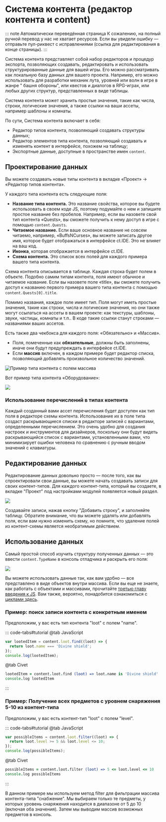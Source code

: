 # Система контента (редактор контента и content)

::: note Автоматически переведённая страница
К сожалению, на полный ручной перевод у нас не хватает ресурсов.
Если вы увидели ошибку — отправьте пул-риквест с исправлениями (ссылка для редактирования в конце страницы).
:::

Система контента представляет собой набор редакторов и процедур экспорта, позволяющих создавать, редактировать и использовать структурированные данные для вашей игры. Его можно рассматривать как локальную базу данных для вашего проекта. Например, его можно использовать для разработки механик лута, уровней или волн в игре в жанре " башня обороны", или квестов и диалогов в RPG-играх, или любых других структур, представленных в виде таблицы.

Система контента может хранить простые значения, такие как числа, строки, логические значения, а также ссылки на ваши ассеты, например шаблоны и комнаты.

По сути, Система контента включает в себя:

* Редактор типов контента, позволяющий создавать структуры данных;
* Редактор элементов типа контента, позволяющий создавать и изменять контент в интерфейсе, похожем на таблицу;
* Экспортные данные, доступные в пространстве имен `content`.

## Проектирование данных

Вы можете создавать новые типы контента в вкладке «Проект» -> «Редактор типов контента».

У каждого типа контента есть следующие поля:

* **Название типа контента.** Это название свойства, которое вы будете использовать в своем коде JS, поэтому подумайте о нем и запишите простое название без пробелов. Например, если вы назовете свой тип контента «Quests», вы сможете получить к нему доступ в игре с помощью `content.Quests`.
* **Читаемое название.** Если ваше основное название не совсем читаемо, например, «BuffsNCurses», вы можете записать другое имя, которое будет отображаться в интерфейсе ct.IDE. Это не влияет на ваш код.
* **Иконка**, которая отображается в интерфейсе ct.IDE.
* **Схема контента.** Это список всех полей для каждого примера вашего типа контента.

Схема контента описывается в таблице. Каждая строка будет полем в объекте. Подобно самим типам контента, поля имеют обычное и читаемое название. Если вы назовете поле «title», вы сможете получить доступ к названию первого примера вашего типа контента с помощью `content.Quests[0].title`.

Помимо названия, каждое поле имеет тип. Поля могут иметь простые значения, такие как строки, числа и логические значения, но они также могут ссылаться на ассеты в вашем проекте: как текстуры, шаблоны, звуки, частицы, комнаты и т.п.. В коде такие ссылки станут строками — названиями ваших ассетов.

Есть также два чекбокса для каждого поля: «Обязательно» и «Массив».

* Поля, помеченные как **обязательные**, должны быть заполнены, иначе они будут предупреждать в интерфейсе ct.IDE.
* Если **массив** включен, в каждом примере будет редактор списка, позволяющий добавлять произвольное количество значений.

![Пример типа контента с полем массива](../images/contentEditor_Arrays.png)

Вот пример типа контента «Оборудование»:

![](../images/contentEditor_SchemaExample.png)

### Использование перечислений в типах контента

Каждый созданный вами ассет перечисления будет доступен как тип поля в редакторе схемы контента. Использование их в поле типа создаст раскрывающиеся списки в редакторе записей с вариантами, определенными перечислением. Это очень удобно для создания настроек и инструментов для дизайнеров, поскольку они будут видеть раскрывающийся список с вариантами, установленными вами, что минимизирует ошибки человека по сравнению с ручным вводом значений с клавиатуры.

## Редактирование данных

Редактирование данных довольно просто — после того, как вы спроектировали свои данные, вы можете начать создавать записи для своих контент-типов. Для каждого контент-типа, который вы создаете, в вкладке "Проект" под настройками модулей появляется новый раздел.

![](../images/contentEditor_Tabs.png)

Создавайте записи, нажав кнопку "Добавить строку", и заполняйте таблицу. Обратите внимание, что вы можете удалять или добавлять поля, если вам нужно изменить схему, но помните, что удаление полей из контент-схемы является необратимым действием.

## Использование данных

Самый простой способ изучить структуру полученных данных — это ввести `content.TypeName` в консоль отладчика и раскрыть его поля:

![](../images/contentEditor_Inspect.png)

Вы можете использовать данные так, как вам удобно — все представлено в виде объектов внутри массива. Если вы еще не знаете, как работать с объектами и массивами, прочитайте [третью главу введения к JS](learn-js/jsintro_pt3.html). Вам также, вероятно, понадобится ознакомиться с [циклами здесь](learn-js/jsintro_pt2.html).

### Пример: поиск записи контента с конкретным именем

Предположим, у вас есть тип контента "loot" с полем "name".

::: code-tabs#tutorial
@tab JavaScript
```javascript
var lootedItem = content.loot.find((loot) => {
  return loot.name === 'Divine shield';
});
console.log(lootedItem);
```

@tab Civet
```coffee
lootedItem = content.loot.find (loot) => loot.name is 'Divine shield'
console.log lootedItem
```
:::

### Пример: Получение всех предметов с уровнем снаряжения 5-10 из контент-типа

Предположим, у вас есть контент-тип "loot" с полем "level".

::: code-tabs#tutorial
@tab JavaScript
```js
var possibleItems = content.loot.filter((loot) => {
  return loot.level >= 5 && loot.level <= 10;
});
console.log(possibleItems);
```
@tab Civet
```coffee
possibleItems = content.loot.filter (loot) => 5 <= loot.level <= 10
console.log possibleItems
```
:::

В данном примере мы используем метод filter для фильтрации массива контента-типа "снабжение". Мы выбираем только те предметы, у которых уровень снаряжения находится в диапазоне от 5 до 10 (включая оба значения). Затем мы выводим массив возможных предметов в консоль.

